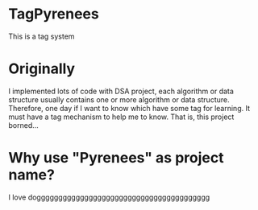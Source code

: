 # TagPyrenees
This is a tag system

# Originally
I implemented lots of code with DSA project, each algorithm or data structure usually contains one or more algorithm or data structure.
Therefore, one day if I want to know which have some tag for learning. It must have a tag mechanism to help me to know. That is, this project borned...

# Why use "Pyrenees" as project name?
I love dogggggggggggggggggggggggggggggggggggggggg